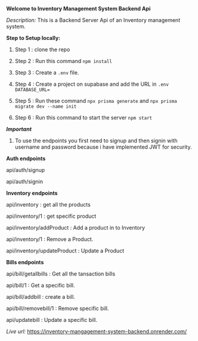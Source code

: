 **Welcome to Inventory Management System Backend Api**

*Description:* This is a Backend Server Api of an Inventory management system.

**Step to Setup locally:**

1. Step 1 : clone the repo
    
1. Step 2 : Run this command ```npm install```
1. Step 3 : Create a ```.env``` file.
1. Step 4 : Create a project on supabase and add the URL in ```.env``` ```DATABASE_URL=```
1. Step 5 : Run these command ```npx prisma generate``` and ```npx prisma migrate dev --name init```
1. Step 6 : Run this command to start the server ```npm start```


***Important***
1. To use the endpoints you first need to signup and then signin with username and password because i have implemented JWT for security.
 
**Auth endpoints**

api/auth/signup

api/auth/signin

**Inventory endpoints**

api/inventory : get all the products 

api/inventory/1 : get specific product 

api/inventory/addProduct : Add a product in to Inventory

api/inventory/1  : Remove a Product.

api/inventory/updateProduct  : Update a Product


**Bills endpoints**

api/bill/getallbills : Get all the tansaction bills

api/bill/1 : Get a specific bill.

api/bill/addbill : create a bill.

api/bill/removebill/1 : Remove specific bill.

api/updatebill : Update a specific bill.

*Live url:*    https://inventory-mangagement-system-backend.onrender.com/
